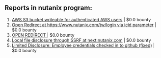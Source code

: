 ## Reports in nutanix program:
1. [AWS S3 bucket writeable for authenticated AWS users](https://hackerone.com/reports/881004) | $0.0 bounty
2. [Open Redirect at https://www.nutanix.com/tw/login via icid parameter](https://hackerone.com/reports/1131753) | $0.0 bounty
3. [OPEN REDIRECT ](https://hackerone.com/reports/1369806) | $0.0 bounty
4. [Local file disclosure through SSRF at next.nutanix.com](https://hackerone.com/reports/471520) | $0.0 bounty
5. [Limited Disclosure: Employee credentials checked in to github (fixed)](https://hackerone.com/reports/1922736) | $0.0 bounty